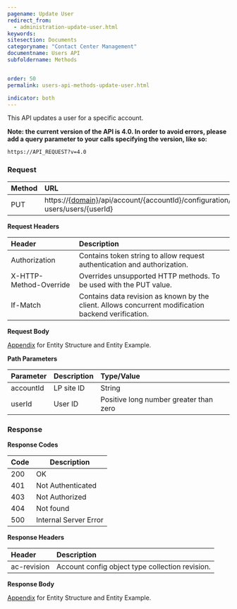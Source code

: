 ```yaml
---
pagename: Update User
redirect_from:
  - administration-update-user.html
keywords:
sitesection: Documents
categoryname: "Contact Center Management"
documentname: Users API
subfoldername: Methods


order: 50
permalink: users-api-methods-update-user.html

indicator: both
---
```


This API updates a user for a specific account.

**Note: the current version of the API is 4.0. In order to avoid errors, please add a query parameter to your calls specifying the version, like so:**

```
https://API_REQUEST?v=4.0
```

### Request

 |Method    |  URL  |
 |:-------- | :--- |
 |PUT|  https://[{domain}](/agent-domain-domain-api.html)/api/account/{accountId}/configuration/le-users/users/{userId}  |

**Request Headers**

| Header      |   Description  |
 |:------ |       :--------|  
 |Authorization | Contains token string to allow request authentication and authorization.  |
 |X-HTTP-Method-Override|  Overrides unsupported HTTP methods.  To be used with the PUT value. |
 |If-Match  |Contains data revision as known by the client. Allows concurrent modification backend verification.  |

**Request Body**

[Appendix](administration-users-appendix.html) for Entity Structure and Entity Example.

**Path Parameters**

| Parameter  |Description | Type/Value |
 |:------  |  :--------  |  :--------|
 |accountId  |LP site ID   |String |
| userId | User ID  | Positive long number greater than zero|

### Response

**Response Codes** 

| Code | Description           |
|------|-----------------------|
| 200  | OK                    |
| 401  | Not Authenticated     |
| 403  | Not Authorized        | 
| 404  | Not found             | 
| 500  | Internal Server Error |

**Response Headers**

 |Header  |Description |
| :-------  | :-----  |
| ac-revision | Account config object type collection revision. |  

**Response Body**

[Appendix](administration-users-appendix.html) for Entity Structure and Entity Example.
